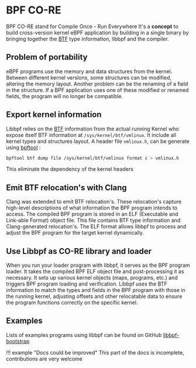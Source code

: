 # BPF CO-RE

BPF CO-RE stand for Compile Once - Run Everywhere
It's a **concept** to build cross-version kernel eBPF application by building in a single binary by bringing together the [BTF] type information, libbpf and the compiler. 

## Problem of portability
eBPF programs use the memory and data structures from the kernel. Between different kernel versions, some structures can be modified, altering the memory layout. 
Another problem can be the renaming of a field in the structure. 
If a BPF application uses one of these modified or renamed fields, the program will no longer be compatible.

## Export kernel information

Libbpf relies on the [BTF] information from the actual running Kernel who expose itself BTF information at `/sys/kernel/btf/vmlinux`.
It include all kernel types and structures layout.
A header file `vmlinux.h`, can be generate using [bpftool] :
```sh
bpftool btf dump file /sys/kernel/btf/vmlinux format c > vmlinux.h
```

This eliminate the dependency of the kernel headers

## Emit BTF relocation's with Clang

Clang was extended to emit BTF relocation's. These relocation's capture high-level descriptions of what information the BPF program intends to access.
The compiled BPF program is stored in an ELF (Executable and Link-able Format) object file. This file contains BTF type information and Clang-generated relocation's. 
The ELF format allows libbpf to process and adjust the BPF program for the target kernel dynamically.

## Use Libbpf as CO-RE library and loader

When you run your loader program with libbpf, it serves as the BPF program loader. It takes the compiled BPF ELF object file and post-processing it as necessary. It sets up various kernel objects (maps, programs, etc.) and triggers BPF program loading and verification. 
Libbpf uses the BTF information to match the types and fields in the BPF program with those in the running kernel, adjusting offsets and other relocatable data to ensure the program functions correctly on the specific kernel.

## Examples

Lists of examples programs using libbpf can be found on GitHub [libbpf-bootstrap]

!!! example "Docs could be improved"
    This part of the docs is incomplete, contributions are very welcome


[BTF]: btf.md
[bpftool]: https://github.com/libbpf/bpftool
[libbpf-bootstrap]: https://github.com/libbpf/libbpf-bootstrap
